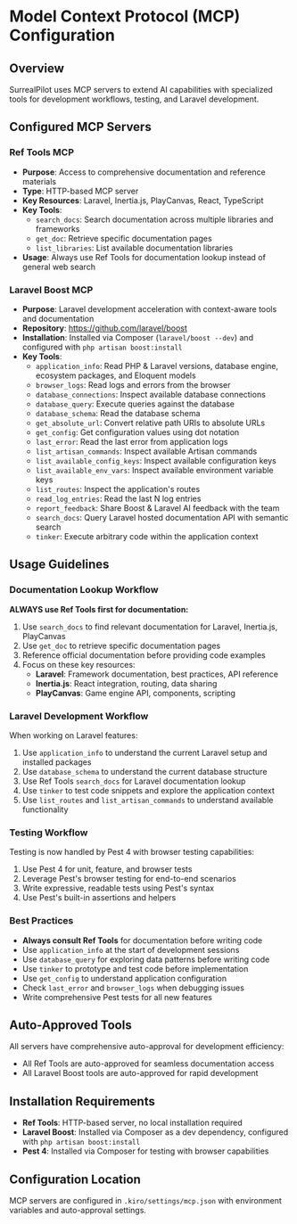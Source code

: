 # Model Context Protocol (MCP) Configuration

## Overview
SurrealPilot uses MCP servers to extend AI capabilities with specialized tools for development workflows, testing, and Laravel development.

## Configured MCP Servers

### Ref Tools MCP
- **Purpose**: Access to comprehensive documentation and reference materials
- **Type**: HTTP-based MCP server
- **Key Resources**: Laravel, Inertia.js, PlayCanvas, React, TypeScript
- **Key Tools**:
  - `search_docs`: Search documentation across multiple libraries and frameworks
  - `get_doc`: Retrieve specific documentation pages
  - `list_libraries`: List available documentation libraries
- **Usage**: Always use Ref Tools for documentation lookup instead of general web search

### Laravel Boost MCP
- **Purpose**: Laravel development acceleration with context-aware tools and documentation
- **Repository**: https://github.com/laravel/boost
- **Installation**: Installed via Composer (`laravel/boost --dev`) and configured with `php artisan boost:install`
- **Key Tools**:
  - `application_info`: Read PHP & Laravel versions, database engine, ecosystem packages, and Eloquent models
  - `browser_logs`: Read logs and errors from the browser
  - `database_connections`: Inspect available database connections
  - `database_query`: Execute queries against the database
  - `database_schema`: Read the database schema
  - `get_absolute_url`: Convert relative path URIs to absolute URLs
  - `get_config`: Get configuration values using dot notation
  - `last_error`: Read the last error from application logs
  - `list_artisan_commands`: Inspect available Artisan commands
  - `list_available_config_keys`: Inspect available configuration keys
  - `list_available_env_vars`: Inspect available environment variable keys
  - `list_routes`: Inspect the application's routes
  - `read_log_entries`: Read the last N log entries
  - `report_feedback`: Share Boost & Laravel AI feedback with the team
  - `search_docs`: Query Laravel hosted documentation API with semantic search
  - `tinker`: Execute arbitrary code within the application context

## Usage Guidelines

### Documentation Lookup Workflow
**ALWAYS use Ref Tools first for documentation:**
1. Use `search_docs` to find relevant documentation for Laravel, Inertia.js, PlayCanvas
2. Use `get_doc` to retrieve specific documentation pages
3. Reference official documentation before providing code examples
4. Focus on these key resources:
   - **Laravel**: Framework documentation, best practices, API reference
   - **Inertia.js**: React integration, routing, data sharing
   - **PlayCanvas**: Game engine API, components, scripting

### Laravel Development Workflow
When working on Laravel features:
1. Use `application_info` to understand the current Laravel setup and installed packages
2. Use `database_schema` to understand the current database structure
3. Use Ref Tools `search_docs` for Laravel documentation lookup
4. Use `tinker` to test code snippets and explore the application context
5. Use `list_routes` and `list_artisan_commands` to understand available functionality

### Testing Workflow
Testing is now handled by Pest 4 with browser testing capabilities:
1. Use Pest 4 for unit, feature, and browser tests
2. Leverage Pest's browser testing for end-to-end scenarios
3. Write expressive, readable tests using Pest's syntax
4. Use Pest's built-in assertions and helpers

### Best Practices
- **Always consult Ref Tools** for documentation before writing code
- Use `application_info` at the start of development sessions
- Use `database_query` for exploring data patterns before writing code
- Use `tinker` to prototype and test code before implementation
- Use `get_config` to understand application configuration
- Check `last_error` and `browser_logs` when debugging issues
- Write comprehensive Pest tests for all new features

## Auto-Approved Tools
All servers have comprehensive auto-approval for development efficiency:
- All Ref Tools are auto-approved for seamless documentation access
- All Laravel Boost tools are auto-approved for rapid development

## Installation Requirements
- **Ref Tools**: HTTP-based server, no local installation required
- **Laravel Boost**: Installed via Composer as a dev dependency, configured with `php artisan boost:install`
- **Pest 4**: Installed via Composer for testing with browser capabilities

## Configuration Location
MCP servers are configured in `.kiro/settings/mcp.json` with environment variables and auto-approval settings.